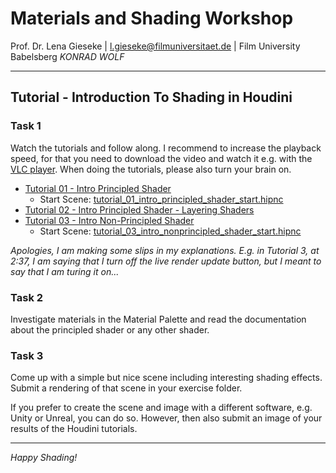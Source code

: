 # Materials and Shading Workshop

Prof. Dr. Lena Gieseke | l.gieseke@filmuniversitaet.de | Film University Babelsberg *KONRAD WOLF*

---

## Tutorial - Introduction To Shading in Houdini

### Task 1

Watch the tutorials and follow along. I recommend to increase the playback speed, for that you need to download the video and watch it e.g. with the [VLC player](https://www.videolan.org/vlc/). When doing the tutorials, please also turn your brain on.

* [Tutorial 01 - Intro Principled Shader]([intro_principled_shader.mov](https://e.pcloud.link/publink/show?code=XZ2z6kZqlc81zzf7E0s3XWxN8pyobkK8gpk))
    * Start Scene: [tutorial_01_intro_principled_shader_start.hipnc](tutorial_01_intro_principled_shader_start.hipnc)
* [Tutorial 02 - Intro Principled Shader - Layering Shaders]([intro_principled_shader_layering](https://e.pcloud.link/publink/show?code=XZWz6kZcPcI7iPYtwYwI8F32cTFwQF733xX))
* [Tutorial 03 - Intro Non-Principled Shader]([intro_nonprincipled_shader](https://e.pcloud.link/publink/show?code=XZsz6kZJQ1M2SvwrIFWTdPhEN0Q5JJRvjrV))
    * Start Scene: [tutorial_03_intro_nonprincipled_shader_start.hipnc](tutorial_03_intro_nonprincipled_shader_start.hipnc)

*Apologies, I am making some slips in my explanations. E.g. in Tutorial 3, at 2:37, I am saying that I turn off the live render update button, but I meant to say that I am turing it on...*
  

### Task 2

Investigate materials in the Material Palette and read the documentation about the principled shader or any other shader.

### Task 3

Come up with a simple but nice scene including interesting shading effects. Submit a rendering of that scene in your exercise folder.

If you prefer to create the scene and image with a different software, e.g. Unity or Unreal, you can do so. However, then also submit an image of your results of the Houdini tutorials.

---

*Happy Shading!*